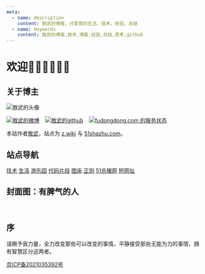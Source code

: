```yaml
---
meta:
  - name: description
    content: 敖武的博客，分享我的生活、技术、经验、总结
  - name: keywords
    content: 敖武的博客,技术,博客,经验,总结,思考,github
---
```

# 欢迎👏🏻👏🏻👏🏻

## 关于博主

![敖武的头像](https://0.z.wiki/autoupload/2022-05-09/fa4355da3640453380d18ce97f4ce98e.IMG_7223.JPG)


<div class="links" style="display: flex;">
  <a target="_blank" href="https://weibo.com/u/2558497932" style="margin-right: 15px;"><img src="https://fudongdong-statics.oss-cn-beijing.aliyuncs.com/shieldio/weibo.svg" title="敖武的微博" /></a>
  <a target="_blank" href="https://github.com/yihuaxiang" style="margin-right: 15px;"><img src="https://fudongdong-statics.oss-cn-beijing.aliyuncs.com/shieldio/github.svg" title="敖武的github" /></a>
  <a target="_blank" href="https://stats.uptimerobot.com/jM7p3TY1ng"><img src="https://fudongdong-statics.oss-cn-beijing.aliyuncs.com/shieldio/uptime.svg" title="fudongdong.com 的服务状态" /></a>
</div>

本站作者[敖武](https://z.wiki)，站点为 [z.wiki](https://z.wiki) 与 [51shazhu.com](https://51shazhu.com)。

## 站点导航

<div class="app-navi" style="margin-top: 15px;">
  <a title="敖武的技术" href="https://z.wiki/tech/">技术</a>
  <a title="敖武的生活" href="https://z.wiki/life/">生活</a>
  <a title="敖武的游乐园" target="_blank" href="https://playground.z.wiki/">游乐园</a>
  <a title="敖武的代码片段" target="_blank" href="https://snippets.z.wiki/">代码片段</a>
  <a title="敖武的图床" target="_blank" href="https://tuchuang.z.wiki/misc/tuchuang.html">图床</a>
  <a title="正则表达式" target="_blank" href="https://z.wiki/tools/reg/">正则</a>
  <a title="51杀猪网" target="_blank" href="https://51shazhu.com/">51杀猪网</a>
  <a title="短网址" target="_blank" href="https://z.wiki/misc/short-url.html">短网址</a>
</div>

<LastPost :random='true' prefix="" :number="10"/>

## 封面图：有脾气的人

<br />
<ImgWithTitle :img="{
  url: 'https://0.z.wiki/images/20211115/1548709a2750430cadb3021b209fa847.png',
  title: '有脾气的人',
  desc: '2020年10月拍于天津泰达航母。',
  darkInfo: true,
  bgColor: 'rgb(0 0 0 / 25%)'
}" />



## 序

请赐予我力量，全力改变那些可以改变的事情，平静接受那些无能为力的事情，拥有智慧区分这两者。


[京ICP备2021035392号](https://beian.miit.gov.cn/)
